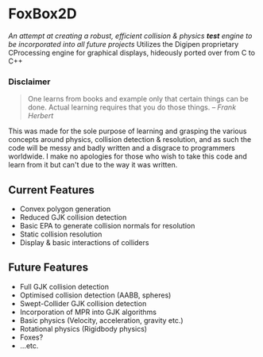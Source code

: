 # FoxBox2D

*An attempt at creating a robust, efficient collision & physics **test** engine to be incorporated into all future projects*
Utilizes the Digipen proprietary CProcessing engine for graphical displays, hideously ported over from C to C++

### Disclaimer
>One learns from books and example only that certain things can be done. Actual learning requires that you do those things. _– Frank Herbert_

This was made for the sole purpose of learning and grasping the various concepts around physics, collision detection & resolution, and as such the code will be messy and badly written and a disgrace to programmers worldwide. I make no apologies for those who wish to take this code and learn from it but can't due to the way it was written.

## Current Features
- Convex polygon generation
- Reduced GJK collision detection
- Basic EPA to generate collision normals for resolution
- Static collision resolution
- Display & basic interactions of colliders

## Future Features
- Full GJK collision detection
- Optimised collision detection (AABB, spheres)
- Swept-Collider GJK collision detection
- Incorporation of MPR into GJK algorithms
- Basic physics (Velocity, acceleration, gravity etc.)
- Rotational physics (Rigidbody physics)
- Foxes?
- ...etc.

